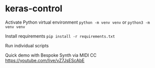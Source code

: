 # keras-control

Activate Python virtual environment
`python -m venv venv`
or
`python3 -m venv venv`

Install requirements
`pip install -r requirements.txt`

Run individual scripts

Quick demo with Bespoke Synth via MIDI CC
https://youtube.com/live/vZ7JsEScAbE

